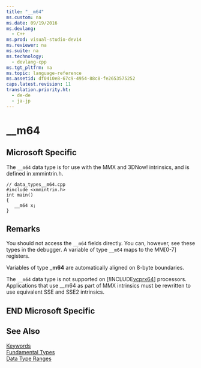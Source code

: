 ```yaml
---
title: "__m64"
ms.custom: na
ms.date: 09/19/2016
ms.devlang: 
  - C++
ms.prod: visual-studio-dev14
ms.reviewer: na
ms.suite: na
ms.technology: 
  - devlang-cpp
ms.tgt_pltfrm: na
ms.topic: language-reference
ms.assetid: df0410e8-67c9-4954-88c8-fe2653575252
caps.latest.revision: 11
translation.priority.ht: 
  - de-de
  - ja-jp
---
```

# __m64
## Microsoft Specific  
 The `__m64` data type is for use with the MMX and 3DNow! intrinsics, and is defined in xmmintrin.h.  
  
```  
// data_types__m64.cpp  
#include <xmmintrin.h>  
int main()  
{  
   __m64 x;  
}  
```  
  
## Remarks  
 You should not access the `__m64` fields directly. You can, however, see these types in the debugger. A variable of type `__m64` maps to the MM[0-7] registers.  
  
 Variables of type **_m64** are automatically aligned on 8-byte boundaries.  
  
 The `__m64` data type is not supported on [!INCLUDE[vcprx64](../vs140/includes/vcprx64_md.md)] processors. Applications that use __m64 as part of MMX intrinsics must be rewritten to use equivalent SSE and SSE2 intrinsics.  
  
## END Microsoft Specific  
  
## See Also  
 [Keywords](../vs140/Keywords--C---.md)   
 [Fundamental Types](../vs140/Fundamental-Types---C---.md)   
 [Data Type Ranges](../vs140/Data-Type-Ranges.md)
